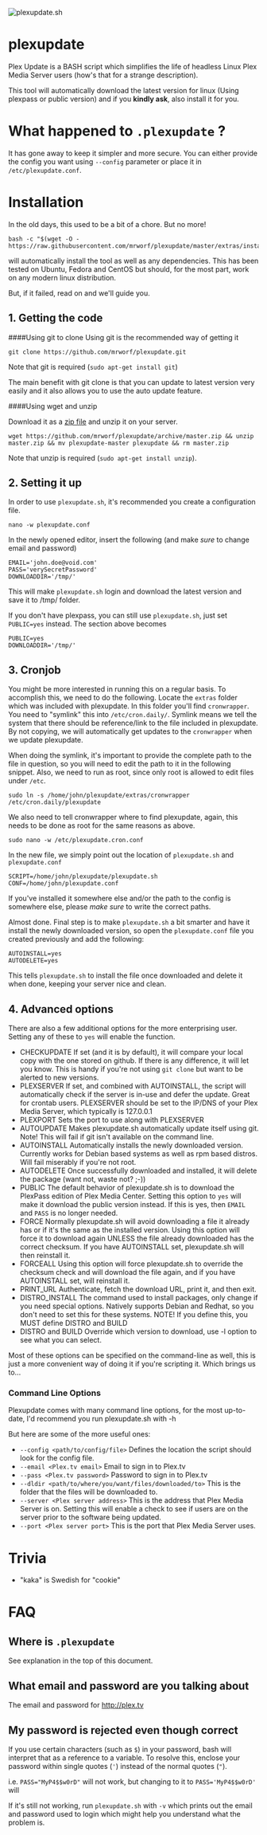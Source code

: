 ![plexupdate.sh](http://i.imgur.com/ThY5Rvl.png "plexupdate")
# plexupdate

Plex Update is a BASH script which simplifies the life of headless Linux Plex Media Server users (how's that for a strange description).

This tool will automatically download the latest version for linux (Using plexpass or public version) and if you **kindly ask**, also install it for you.

# What happened to `.plexupdate` ?

It has gone away to keep it simpler and more secure. You can either provide the config you want using `--config` parameter or place it in `/etc/plexupdate.conf`.

# Installation

In the old days, this used to be a bit of a chore. But no more!

```
bash -c "$(wget -O - https://raw.githubusercontent.com/mrworf/plexupdate/master/extras/installer.sh)"
```

will automatically install the tool as well as any dependencies. This has been tested on Ubuntu, Fedora and CentOS but should, for the most part, work on any modern linux distribution.

But, if it failed, read on and we'll guide you.

## 1. Getting the code

####Using git to clone
Using git is the recommended way of getting it
```
git clone https://github.com/mrworf/plexupdate.git
```
Note that git is required (`sudo apt-get install git`)

The main benefit with git clone is that you can update to latest version very easily and it also allows you to use the auto update feature.

####Using wget and unzip

Download it as a [zip file](https://github.com/mrworf/plexupdate/archive/master.zip) and unzip it on your server.
```
wget https://github.com/mrworf/plexupdate/archive/master.zip && unzip master.zip && mv plexupdate-master plexupdate && rm master.zip
```
Note that unzip is required (`sudo apt-get install unzip`).

## 2. Setting it up

In order to use `plexupdate.sh`, it's recommended you create a configuration file.

```
nano -w plexupdate.conf
```

In the newly opened editor, insert the following (and make *sure* to change email and password)

```
EMAIL='john.doe@void.com'
PASS='verySecretPassword'
DOWNLOADDIR='/tmp/'
```

This will make `plexupdate.sh` login and download the latest version and save it to /tmp/ folder.

If you don't have plexpass, you can still use `plexupdate.sh`, just set `PUBLIC=yes` instead. The section above becomes

```
PUBLIC=yes
DOWNLOADDIR='/tmp/'
```

## 3. Cronjob

You might be more interested in running this on a regular basis. To accomplish this, we need to do the following. Locate the `extras` folder which was included with plexupdate. In this folder you'll find `cronwrapper`. You need to "symlink" this into `/etc/cron.daily/`. Symlink means we tell the system that there should be reference/link to the file included in plexupdate. By not copying, we will automatically get updates to the `cronwrapper` when we update plexupdate.

When doing the symlink, it's important to provide the complete path to the file in question, so you will need to edit the path to it in the following snippet. Also, we need to run as root, since only root is allowed to edit files under `/etc`.

```
sudo ln -s /home/john/plexupdate/extras/cronwrapper /etc/cron.daily/plexupdate
```

We also need to tell cronwrapper where to find plexupdate, again, this needs to be done as root for the same reasons as above.

```
sudo nano -w /etc/plexupdate.cron.conf
```

In the new file, we simply point out the location of `plexupdate.sh` and `plexupdate.conf`

```
SCRIPT=/home/john/plexupdate/plexupdate.sh
CONF=/home/john/plexupdate.conf
```

If you've installed it somewhere else and/or the path to the config is somewhere else, please *make sure* to write the correct paths.

Almost done. Final step is to make `plexupdate.sh` a bit smarter and have it install the newly downloaded version, so open the `plexupdate.conf` file you created previously and add the following:

```
AUTOINSTALL=yes
AUTODELETE=yes
```

This tells `plexupdate.sh` to install the file once downloaded and delete it when done, keeping your server nice and clean.

## 4. Advanced options

There are also a few additional options for the more enterprising user. Setting any of these to `yes` will enable the function.

- CHECKUPDATE
  If set (and it is by default), it will compare your local copy with the one stored on github. If there is any difference, it will let you know. This is handy if you're not using `git clone` but want to be alerted to new versions.
- PLEXSERVER
  If set, and combined with AUTOINSTALL, the script will automatically check if the server is in-use and defer the update. Great for crontab users. PLEXSERVER should be set to the IP/DNS of your Plex Media Server, which typically is 127.0.0.1
- PLEXPORT
  Sets the port to use along with PLEXSERVER
- AUTOUPDATE
  Makes plexupdate.sh automatically update itself using git. Note! This will fail if git isn't available on the command line.
- AUTOINSTALL
  Automatically installs the newly downloaded version. Currently works for Debian based systems as well as rpm based distros. Will fail miserably if you're not root.
- AUTODELETE
  Once successfully downloaded and installed, it will delete the package (want not, waste not? ;-))
- PUBLIC
  The default behavior of plexupdate.sh is to download the PlexPass edition of Plex Media Center. Setting this option to `yes` will make it download the public version instead. If this is yes, then `EMAIL` and `PASS` is no longer needed.
- FORCE
  Normally plexupdate.sh will avoid downloading a file it already has or if it's the same as the installed version. Using this option will force it to download again UNLESS the file already downloaded has the correct checksum. If you have AUTOINSTALL set, plexupdate.sh will then reinstall it.
- FORCEALL
  Using this option will force plexupdate.sh to override the checksum check and will download the file again, and if you have AUTOINSTALL set, will reinstall it.
- PRINT_URL
  Authenticate, fetch the download URL, print it, and then exit.
- DISTRO_INSTALL
  The command used to install packages, only change if you need special options. Natively supports Debian and Redhat, so you don't need to set this for these systems.
  NOTE! If you define this, you MUST define DISTRO and BUILD
- DISTRO and BUILD
  Override which version to download, use -l option to see what you can select.

Most of these options can be specified on the command-line as well, this is just a more convenient way of doing it if you're scripting it. Which brings us to...

### Command Line Options

Plexupdate comes with many command line options, for the most up-to-date, I'd recommend you run plexupdate.sh with -h

But here are some of the more useful ones:

- `--config <path/to/config/file>`
  Defines the location the script should look for the config file.
- `--email <Plex.tv email>`
  Email to sign in to Plex.tv
- `--pass <Plex.tv password>`
  Password to sign in to Plex.tv
- `--dldir <path/to/where/you/want/files/downloaded/to>`
  This is the folder that the files will be downloaded to.
- `--server <Plex server address>`
  This is the address that Plex Media Server is on. Setting this will enable a check to see if users are on the server prior to the software being updated.
- `--port <Plex server port>`
  This is the port that Plex Media Server uses.

# Trivia

- "kaka" is Swedish for "cookie"

# FAQ

## Where is `.plexupdate`

See explanation in the top of this document.

## What email and password are you talking about

The email and password for http://plex.tv

## My password is rejected even though correct

If you use certain characters (such as `$`) in your password, bash will interpret that as a reference to a variable. To resolve this, enclose your password within single quotes (`'`) instead of the normal quotes (`"`).

i.e. `PASS="MyP4$$w0rD"` will not work, but changing to it to `PASS='MyP4$$w0rD'` will

If it's still not working, run `plexupdate.sh` with `-v` which prints out the email and password used to login which might help you understand what the problem is.